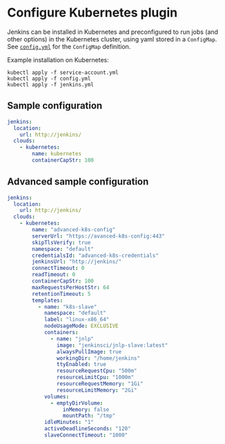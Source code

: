 # Configure Kubernetes plugin

Jenkins can be installed in Kubernetes and preconfigured to run jobs (and other
options) in the Kubernetes cluster, using yaml stored in a `ConfigMap`.
See [`config.yml`](config.yml) for the `ConfigMap` definition.

Example installation on Kubernetes:

```
kubectl apply -f service-account.yml
kubectl apply -f config.yml
kubectl apply -f jenkins.yml
```

## Sample configuration

```yaml
jenkins:
  location:
    url: http://jenkins/
  clouds:
    - kubernetes:
        name: kubernetes
        containerCapStr: 100
```

## Advanced sample configuration

```yaml
jenkins:
  location:
    url: http://jenkins/
  clouds:
    - kubernetes:
        name: "advanced-k8s-config"
        serverUrl: "https://avanced-k8s-config:443"
        skipTlsVerify: true
        namespace: "default"
        credentialsId: "advanced-k8s-credentials"
        jenkinsUrl: "http://jenkins/"
        connectTimeout: 0
        readTimeout: 0
        containerCapStr: 100
        maxRequestsPerHostStr: 64
        retentionTimeout: 5
        templates:
          - name: "k8s-slave"
            namespace: "default"
            label: "linux-x86_64"
            nodeUsageMode: EXCLUSIVE
            containers:
              - name: "jnlp"
                image: "jenkinsci/jnlp-slave:latest"
                alwaysPullImage: true
                workingDir: "/home/jenkins"
                ttyEnabled: true
                resourceRequestCpu: "500m"
                resourceLimitCpu: "1000m"
                resourceRequestMemory: "1Gi"
                resourceLimitMemory: "2Gi"
            volumes:
              - emptyDirVolume:
                  inMemory: false
                  mountPath: "/tmp"
            idleMinutes: "1"
            activeDeadlineSeconds: "120"
            slaveConnectTimeout: "1000"
```